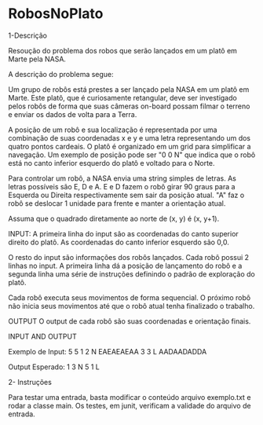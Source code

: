 # RobosNoPlato

1-Descrição

Resoução do problema dos robos que serão lançados em um platô em Marte pela NASA.

A descrição do problema segue:

Um grupo de robôs está prestes a ser lançado pela NASA em um platô em Marte. Este platô, que é curiosamente retangular, deve ser investigado pelos robôs de forma que suas câmeras on-board possam filmar o terreno e enviar os dados de volta para a Terra.

A posição de um robô e sua localização é representada por uma combinação de suas coordenadas x e y e uma letra representando um dos quatro pontos cardeais. O platô é organizado em um grid para simplificar a navegação. Um exemplo de posição pode ser "0 0 N" que indica que o robô está no canto inferior esquerdo do platô e voltado para o Norte.

Para controlar um robô, a NASA envia uma string simples de letras. As letras possíveis são E, D e A. E e D fazem o robô girar 90 graus para a Esquerda ou Direita respectivamente sem sair da posição atual. "A" faz o robô se deslocar 1 unidade para frente e manter a orientação atual.

Assuma que o quadrado diretamente ao norte de (x, y) é (x, y+1).

INPUT:
A primeira linha do input são as coordenadas do canto superior direito do platô. As coordenadas do canto inferior esquerdo são 0,0.

O resto do input são informações dos robôs lançados. Cada robô possui 2 linhas no input. A primeira linha dá a posição de lançamento do robô e a segunda linha uma série de instruções definindo o padrão de exploração do platô.

Cada robô executa seus movimentos de forma sequencial. O próximo robô não inicia seus movimentos até que o robô atual tenha finalizado o trabalho.

OUTPUT
O output de cada robô são suas coordenadas e orientação finais.

INPUT AND OUTPUT

Exemplo de Input:
5 5
1 2 N
EAEAEAEAA
3 3 L
AADAADADDA

Output Esperado:
1 3 N
5 1 L

2- Instruções

Para testar uma entrada, basta modificar o conteúdo arquivo exemplo.txt e rodar a classe main.
Os testes, em junit, verificam a validade do arquivo de entrada.
